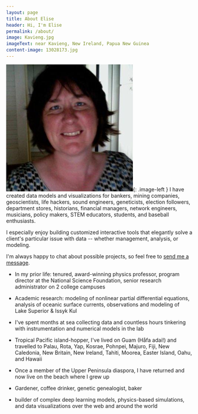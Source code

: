 ```yaml
---
layout: page
title: About Elise
header: Hi, I'm Elise
permalink: /about/
image: Kavieng.jpg
imageText: near Kavieng, New Ireland, Papua New Guinea
content-image: 13028173.jpg
---
```


  [![Elise](/images/13028173.jpg)](){: .image-left } I have created data models and visualizations for bankers, mining companies, geoscientists, life hackers, sound engineers, geneticists, election followers, department stores, historians, financial managers, network engineers, musicians, policy makers, STEM educators, students, and baseball enthusiasts.


I especially enjoy building customized interactive tools that elegantly solve a client's particular issue with data -- whether management, analysis, or modeling.

I'm always happy to chat about possible projects, so feel free to <a href="mailto:elise.ralph@gmail.com?subject=I%20saw%20your%20webpage%20and%20..."> <span class = redTreeChar>send me a message</span></a>.


 - In my prior life: tenured, award-winning physics professor, program director at the National Science Foundation, senior research administrator on 2 college campuses
 
 - Academic research: modeling of nonlinear partial differential equations, analysis of oceanic surface currents, observations and modeling of Lake Superior & Issyk Kul
 
 - I've spent months at sea collecting data and countless hours tinkering with instrumentation and numerical models in the lab 

- Tropical Pacific island-hopper, I've lived on Guam (Håfa adai!) and travelled to Palau, Rota, Yap, Kosrae, Pohnpei, Majuro, Fiji, New Caledonia, New Britain, New Ireland, Tahiti, Moorea, Easter Island, Oahu, and Hawaii

- Once a member of the Upper Peninsula diaspora, I have returned and now live on the beach where I grew up

- Gardener, coffee drinker, genetic genealogist, baker

- builder of complex deep learning models, physics-based simulations, and data visualizations over the web and around the world
